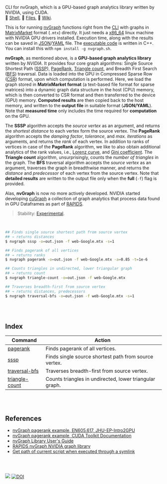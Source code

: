 CLI for nvGraph, which is a GPU-based graph analytics library written by NVIDIA, using CUDA.<br>
🐚 [Shell](https://www.npmjs.com/package/nvgraph.sh),
📜 [Files](https://unpkg.com/nvgraph.sh/),
📘 [Wiki](https://github.com/nodef/nvgraph.sh/wiki/).

This is for running [nvGraph] functions right from the [CLI] with graphs in
[MatrixMarket] format (`.mtx`) directly. It just needs a [x86_64] linux machine
with NVIDIA GPU drivers installed. Execution time, along with the results can be
saved in [JSON]/[YAML] file. The [executable code] is written in C++. You can
install this with `npm install -g nvgraph.sh`.

**nvGraph**, as mentioned above, is a **GPU-based graph analytics library**
written by *NVIDIA*. It provides four core graph algorithms: Single Source
Shortest Path ([SSSP]), [PageRank], [Triangle count], and Breadth First Search
([BFS]) traversal. Data is loaded into the GPU in Compressed Sparse Row ([CSR])
format, upon which computation is performed. Here, we load the graph stored in
**MatrixMarket format** (a text-based file format for sparse matrices) into a
dynamic graph data structure in the host (CPU) memory, which is then converted
to CSR format and then transferred to the device (GPU) memory. **Computed results**
are then copied back to the host memory, and written to the **output file**
in suitable format (**JSON/YAML**). Note that **measured time** only includes
the time required for **computation** on the GPU.

The **SSSP** algorithm accepts the *source vertex* as an argument, and returns
the *shortest distance* to each vertex form the source vertex. The **PageRank**
algorithm accepts the *damping factor*, *tolerance*, and *max. iterations* as
arguments, and returns the *rank* of each vertex. In addition to ranks of
vertices in case of the **PageRank** algorithm, we like to also obtain additional
analytics of the rank values, i.e., [Lorenz curve], and [Gini coefficient]. The
**Triangle count** algorithm, unsurprisingly, counts the *number of triangles*
in the graph. The **BFS** traversal algorithm accepts the *source vertex* as an
argument, traverses the graph in breadthwise manner, and returns the *distance*
and *predecessor* of each vertex from the source vertex. Note that
**detailed results** are written to the output file only when the **full**
(`-f`) flag is provided.

Alas, **nvGraph** is now no more actively developed. NVIDIA started developing
[cuGraph] a collection of graph analytics that process data found in GPU
Dataframes as part of [RAPIDS].

> Stability: [Experimental](https://www.youtube.com/watch?v=L1j93RnIxEo).

[nvGraph]: https://github.com/rapidsai/nvgraph
[CLI]: https://en.wikipedia.org/wiki/Command-line_interface
[x86_64]: https://en.wikipedia.org/wiki/X86-64
[MatrixMarket]: https://math.nist.gov/MatrixMarket/formats.html
[JSON]: https://developer.mozilla.org/en-US/docs/Learn/JavaScript/Objects/JSON
[YAML]: https://en.wikipedia.org/wiki/YAML
[executable code]: src/cxx
[SSSP]: https://www.geeksforgeeks.org/dijkstras-shortest-path-algorithm-greedy-algo-7/
[PageRank]: https://www.geeksforgeeks.org/page-rank-algorithm-implementation/
[Triangle count]: https://www.geeksforgeeks.org/number-of-triangles-in-a-undirected-graph/
[BFS]: https://www.geeksforgeeks.org/breadth-first-search-or-bfs-for-a-graph/
[CSR]: https://www.geeksforgeeks.org/sparse-matrix-representations-set-3-csr/
[Lorenz curve]: https://en.wikipedia.org/wiki/Lorenz_curve
[Gini coefficient]: https://en.wikipedia.org/wiki/Gini_coefficient
[cuGraph]: https://github.com/rapidsai/cugraph
[RAPIDS]: https://rapids.ai/

<br>

```bash
## Finds single source shortest path from source vertex
## → returns distances
$ nvgraph sssp -o=out.json -f web-Google.mtx -s=1

## Finds pagerank of all vertices
## → returns ranks
$ nvgraph pagerank -o=out.json -f web-Google.mtx -a=0.85 -t=1e-6

## Counts triangles in undirected, lower triangular graph
## → returns count
$ nvgraph triangle-count -o=out.json -f web-Google.mtx

## Traverses breadth-first from source vertex
## → returns distances, predecessors
$ nvgraph traversal-bfs -o=out.json -f web-Google.mtx -s=1
```

<br>
<br>


## Index

| Command         | Action                       |
| --------------- | ---------------------------- |
| [pagerank] | Finds pagerank of all vertices. |
| [sssp] | Finds single source shortest path from source vertex. |
| [traversal-bfs] | Traverses breadth-first from source vertex. |
| [triangle-count] | Counts triangles in undirected, lower triangular graph. |

<br>
<br>


## References

- [nvGraph pagerank example, EN605.617, JHU-EP-Intro2GPU](https://github.com/JHU-EP-Intro2GPU/EN605.617/blob/master/module9/nvgraph_examples/nvgraph_Pagerank.cpp)
- [nvGraph pagerank example, CUDA Toolkit Documentation](https://docs.nvidia.com/cuda/archive/10.0/nvgraph/index.html#nvgraph-pagerank-example)
- [nvGraph Library User's Guide](https://docs.nvidia.com/cuda/archive/10.1/pdf/nvGRAPH_Library.pdf)
- [RAPIDS nvGraph NVIDIA graph library](https://github.com/rapidsai/nvgraph)
- [Get path of current script when executed through a symlink](https://unix.stackexchange.com/a/17500/166668)

<br>
<br>

[![](https://img.youtube.com/vi/3s9psf01ldo/maxresdefault.jpg)](https://www.youtube.com/watch?v=3s9psf01ldo)
[![DOI](https://zenodo.org/badge/362208913.svg)](https://zenodo.org/badge/latestdoi/362208913)


[pagerank]: https://github.com/nodef/nvgraph.sh/wiki/pagerank
[sssp]: https://github.com/nodef/nvgraph.sh/wiki/sssp
[traversal-bfs]: https://github.com/nodef/nvgraph.sh/wiki/traversal-bfs
[triangle-count]: https://github.com/nodef/nvgraph.sh/wiki/triangle-count
